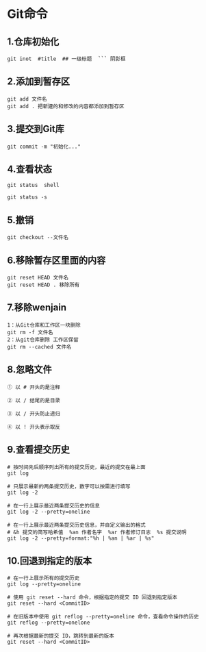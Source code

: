 # Git命令

## 1.仓库初始化

``` shell
git inot  #title  ## 一级标题  ``` 阴影框
```

## 2.添加到暂存区

```shell
git add 文件名  
git add . 把新建的和修改的内容都添加到暂存区
```

## 3.提交到Git库

```shell
git commit -m "初始化..."
```

## 4.查看状态

```shell
git status  shell
```

```shell
git status -s
```

## 5.撤销

```shell
git checkout --文件名
```

## 6.移除暂存区里面的内容

```shell
git reset HEAD 文件名 
git reset HEAD . 移除所有
```

## 7.移除wenjain

```shell
1：从Git仓库和工作区一块删除 
git rm -f 文件名
2：从git仓库删除 工作区保留
git rm --cached 文件名
```

## 8.忽略文件

```shell
① 以 # 开头的是注释

② 以 / 结尾的是目录

③ 以 / 开头防止递归

④ 以 ! 开头表示取反

```

## 9.查看提交历史

```shell
# 按时间先后顺序列出所有的提交历史，最近的提交在最上面
git log

# 只展示最新的两条提交历史，数字可以按需进行填写
git log -2

# 在一行上展示最近两条提交历史的信息
git log -2 --pretty=oneline

# 在一行上展示最近两条提交历史信息，并自定义输出的格式
# &h 提交的简写哈希值  %an 作者名字  %ar 作者修订日志  %s 提交说明
git log -2 --pretty=format:"%h | %an | %ar | %s"
```

## 10.回退到指定的版本

```shell
# 在一行上展示所有的提交历史
git log --pretty=oneline

# 使用 git reset --hard 命令，根据指定的提交 ID 回退到指定版本
git reset --hard <CommitID>

# 在旧版本中使用 git reflog --pretty=oneline 命令，查看命令操作的历史
git reflog --pretty=onelone

# 再次根据最新的提交 ID，跳转到最新的版本
git reset --hard <CommitID>
```

